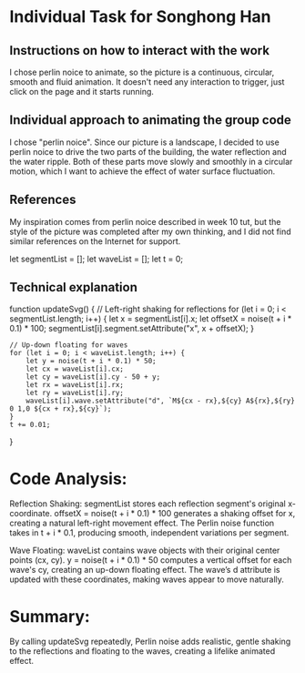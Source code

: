 # Individual Task for Songhong Han
 
## Instructions on how to interact with the work
I chose perlin noice to animate, so the picture is a continuous, circular, smooth and fluid animation. 
It doesn't need any interaction to trigger, just click on the page and it starts running.

## Individual approach to animating the group code
I chose "perlin noice". 
Since our picture is a landscape, I decided to use perlin noice to drive the two parts of the building, the water reflection and the water ripple. Both of these parts move slowly and smoothly in a circular motion, which I want to achieve the effect of water surface fluctuation.

## References
My inspiration comes from perlin noice described in week 10 tut, 
but the style of the picture was completed after my own thinking, and I did not find similar references on the Internet for support.
[
](https://canvas.sydney.edu.au/courses/60108/pages/week-10-tutorial?module_item_id=2440198)

let segmentList = [];
let waveList = [];
let t = 0;

## Technical explanation
function updateSvg() {
    // Left-right shaking for reflections
    for (let i = 0; i < segmentList.length; i++) {
        let x = segmentList[i].x;
        let offsetX = noise(t + i * 0.1) * 100;
        segmentList[i].segment.setAttribute("x", x + offsetX);
    }

    // Up-down floating for waves
    for (let i = 0; i < waveList.length; i++) {
        let y = noise(t + i * 0.1) * 50;
        let cx = waveList[i].cx;
        let cy = waveList[i].cy - 50 + y;
        let rx = waveList[i].rx;
        let ry = waveList[i].ry;
        waveList[i].wave.setAttribute("d", `M${cx - rx},${cy} A${rx},${ry} 0 1,0 ${cx + rx},${cy}`);
    }
    t += 0.01;
}

# Code Analysis:
Reflection Shaking:
segmentList stores each reflection segment's original x-coordinate.
offsetX = noise(t + i * 0.1) * 100 generates a shaking offset for x, creating a natural left-right movement effect.
The Perlin noise function takes in t + i * 0.1, producing smooth, independent variations per segment.

Wave Floating:
waveList contains wave objects with their original center points (cx, cy).
y = noise(t + i * 0.1) * 50 computes a vertical offset for each wave's cy, creating an up-down floating effect.
The wave’s d attribute is updated with these coordinates, making waves appear to move naturally.

# Summary:
By calling updateSvg repeatedly, Perlin noise adds realistic, gentle shaking to the reflections and floating to the waves, creating a lifelike animated effect.
